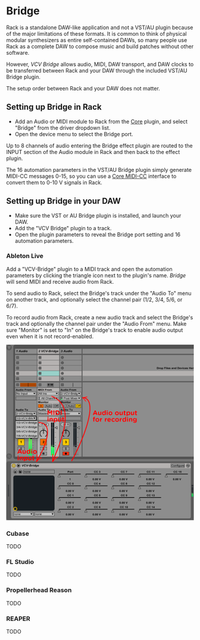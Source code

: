 # Bridge

Rack is a standalone DAW-like application and not a VST/AU plugin because of the major limitations of these formats.
It is common to think of physical modular synthesizers as entire self-contained DAWs, so many people use Rack as a complete DAW to compose music and build patches without other software.

However, *VCV Bridge* allows audio, MIDI, DAW transport, and DAW clocks to be transferred between Rack and your DAW through the included VST/AU Bridge plugin.

The setup order between Rack and your DAW does not matter.

## Setting up Bridge in Rack

- Add an Audio or MIDI module to Rack from the [Core](Core.html) plugin, and select "Bridge" from the driver dropdown list.
- Open the device menu to select the Bridge port.

Up to 8 channels of audio entering the Bridge effect plugin are routed to the INPUT section of the Audio module in Rack and then back to the effect plugin.

The 16 automation parameters in the VST/AU Bridge plugin simply generate MIDI-CC messages 0-15, so you can use a [Core MIDI-CC](Core.html#midi-cc) interface to convert them to 0-10 V signals in Rack.

## Setting up Bridge in your DAW

- Make sure the VST or AU Bridge plugin is installed, and launch your DAW.
- Add the "VCV Bridge" plugin to a track.
- Open the plugin parameters to reveal the Bridge port setting and 16 automation parameters.

### Ableton Live

Add a "VCV-Bridge" plugin to a MIDI track and open the automation parameters by clicking the triangle icon next to the plugin's name.
*Bridge* will send MIDI and receive audio from Rack.

To send audio to Rack, select the Bridge's track under the "Audio To" menu on another track, and optionally select the channel pair (1/2, 3/4, 5/6, or 6/7).

To record audio from Rack, create a new audio track and select the Bridge's track and optionally the channel pair under the "Audio From" menu.
Make sure "Monitor" is set to "In" on the Bridge's track to enable audio output even when it is not record-enabled.

![Ableton Live VCV Bridge](images/BridgeLive.png)

### Cubase
TODO

### FL Studio
TODO

### Propellerhead Reason
TODO

### REAPER
TODO
